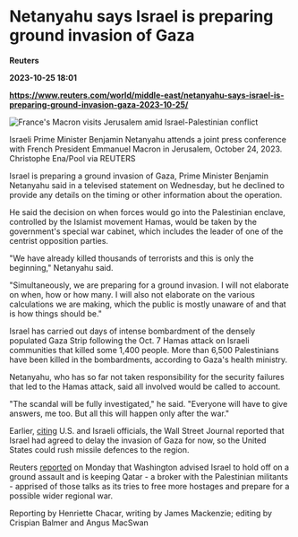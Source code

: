 # Netanyahu says Israel is preparing ground invasion of Gaza
**Reuters**

**2023-10-25 18:01**

**https://www.reuters.com/world/middle-east/netanyahu-says-israel-is-preparing-ground-invasion-gaza-2023-10-25/**

![France's Macron visits Jerusalem amid Israel-Palestinian conflict](https://www.reuters.com/resizer/RkVKZsOOBJEdnlWgc7RsjHg-8VY=/1920x0/filters:quality(80)/cloudfront-us-east-2.images.arcpublishing.com/reuters/KCCNM7LN7JPM3MCERM67BM6RTU.jpg)

Israeli Prime Minister Benjamin Netanyahu attends a joint press conference with French President Emmanuel Macron in Jerusalem, October 24, 2023. Christophe Ena/Pool via REUTERS

Israel is preparing a ground invasion of Gaza, Prime Minister Benjamin Netanyahu said in a televised statement on Wednesday, but he declined to provide any details on the timing or other information about the operation.

He said the decision on when forces would go into the Palestinian enclave, controlled by the Islamist movement Hamas, would be taken by the government's special war cabinet, which includes the leader of one of the centrist opposition parties.

"We have already killed thousands of terrorists and this is only the beginning," Netanyahu said.

"Simultaneously, we are preparing for a ground invasion. I will not elaborate on when, how or how many. I will also not elaborate on the various calculations we are making, which the public is mostly unaware of and that is how things should be."

Israel has carried out days of intense bombardment of the densely populated Gaza Strip following the Oct. 7 Hamas attack on Israeli communities that killed some 1,400 people. More than 6,500 Palestinians have been killed in the bombardments, according to Gaza's health ministry.

Netanyahu, who has so far not taken responsibility for the security failures that led to the Hamas attack, said all involved would be called to account.

"The scandal will be fully investigated," he said. "Everyone will have to give answers, me too. But all this will happen only after the war."

Earlier, [citing](https://www.reuters.com/world/israel-agrees-us-request-delay-gaza-invasion-wsj-2023-10-25/) U.S. and Israeli officials, the Wall Street Journal reported that Israel had agreed to delay the invasion of Gaza for now, so the United States could rush missile defences to the region.

Reuters [reported](https://www.reuters.com/world/us-advises-israel-hold-off-gaza-invasion-keeps-hamas-mediator-qatar-loop-sources-2023-10-23/) on Monday that Washington advised Israel to hold off on a ground assault and is keeping Qatar - a broker with the Palestinian militants - apprised of those talks as its tries to free more hostages and prepare for a possible wider regional war.

Reporting by Henriette Chacar, writing by James Mackenzie; editing by Crispian Balmer and Angus MacSwan